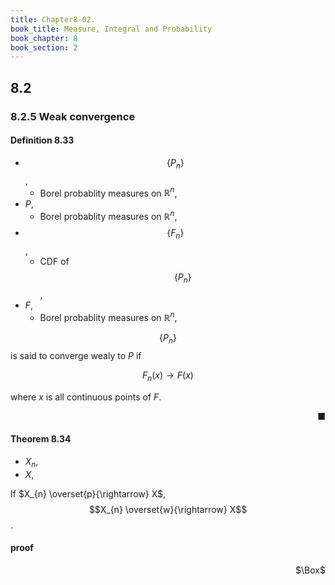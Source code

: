 ```yaml
---
title: Chapter8-02. 
book_title: Measure, Integral and Probability
book_chapter: 8
book_section: 2
---
```


## 8.2


### 8.2.5 Weak convergence

#### Definition 8.33
* $$\{P_{n}\}$$,
    * Borel probablity measures on $\mathbb{R}^{n}$,
* $P$,
    * Borel probablity measures on $\mathbb{R}^{n}$,
* $$\{F_{n}\}$$,
    * CDF of $$\{P_{n}\}$$,
* $F$,
    * Borel probablity measures on $\mathbb{R}^{n}$,

$$\{P_{n}\}$$ is said to converge wealy to $P$ if 

$$
    F_{n}(x) \rightarrow F(x)
$$

where $x$ is all continuous points of $F$.

<div class="end-of-statement" style="text-align: right">■</div>


#### Theorem 8.34
* $X_{n}$,
* $X$,

If $X_{n} \overset{p}{\rightarrow} X$, $$X_{n} \overset{w}{\rightarrow} X$$.

#### proof


<div class="QED" style="text-align: right">$\Box$</div>
